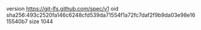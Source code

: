 version https://git-lfs.github.com/spec/v1
oid sha256:493c2520fa146c6248cfd539da71554f1a72fc7daf2f9b9da03e98e1615540b7
size 1044
